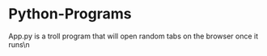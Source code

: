 # Python-Programs
App.py is a troll program that will open random tabs on the browser once it runs\n


